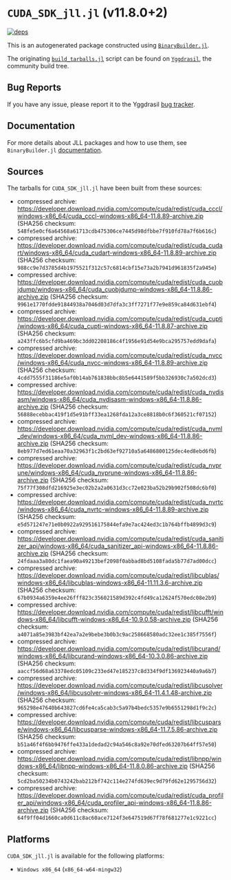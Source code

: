 # `CUDA_SDK_jll.jl` (v11.8.0+2)

[![deps](https://juliahub.com/docs/CUDA_SDK_jll/deps.svg)](https://juliahub.com/ui/Packages/CUDA_SDK_jll/2kWOi?page=2)

This is an autogenerated package constructed using [`BinaryBuilder.jl`](https://github.com/JuliaPackaging/BinaryBuilder.jl).

The originating [`build_tarballs.jl`](https://github.com/JuliaPackaging/Yggdrasil/blob/3de8a79782c70a00e35cf152bf5aa9ee7e20a6bb/C/CUDA/CUDA_SDK@11.8/build_tarballs.jl) script can be found on [`Yggdrasil`](https://github.com/JuliaPackaging/Yggdrasil/), the community build tree.

## Bug Reports

If you have any issue, please report it to the Yggdrasil [bug tracker](https://github.com/JuliaPackaging/Yggdrasil/issues).

## Documentation

For more details about JLL packages and how to use them, see `BinaryBuilder.jl` [documentation](https://docs.binarybuilder.org/stable/jll/).

## Sources

The tarballs for `CUDA_SDK_jll.jl` have been built from these sources:

* compressed archive: https://developer.download.nvidia.com/compute/cuda/redist/cuda_cccl/windows-x86_64/cuda_cccl-windows-x86_64-11.8.89-archive.zip (SHA256 checksum: `548fe5e0cf6a64568a61713cdb475306ce7445d98dfbbe7f910fd78a7f6b616c`)
* compressed archive: https://developer.download.nvidia.com/compute/cuda/redist/cuda_cudart/windows-x86_64/cuda_cudart-windows-x86_64-11.8.89-archive.zip (SHA256 checksum: `988cc9e7d3785d4b1975521f312c57c6814cbf15e73a2b7941d961835f2a945e`)
* compressed archive: https://developer.download.nvidia.com/compute/cuda/redist/cuda_cuobjdump/windows-x86_64/cuda_cuobjdump-windows-x86_64-11.8.86-archive.zip (SHA256 checksum: `9961e1770fdde91844938a7046d03d7dfa3c3ff7271f77e9e859ca84d631ebf4`)
* compressed archive: https://developer.download.nvidia.com/compute/cuda/redist/cuda_cupti/windows-x86_64/cuda_cupti-windows-x86_64-11.8.87-archive.zip (SHA256 checksum: `a243ffc6b5cfd9ba469bc3dd02208186c4f1956e91d54e9bca295757edd9dafa`)
* compressed archive: https://developer.download.nvidia.com/compute/cuda/redist/cuda_nvcc/windows-x86_64/cuda_nvcc-windows-x86_64-11.8.89-archive.zip (SHA256 checksum: `4cdd7555f31186e5af0b14ab761838bbc8b5e6441589f5bb326930c7a502dcd3`)
* compressed archive: https://developer.download.nvidia.com/compute/cuda/redist/cuda_nvdisasm/windows-x86_64/cuda_nvdisasm-windows-x86_64-11.8.86-archive.zip (SHA256 checksum: `56888ecebbac419f1d5e91bff33ea1268fda12a3ce8818b0c6f360521cf07152`)
* compressed archive: https://developer.download.nvidia.com/compute/cuda/redist/cuda_nvml_dev/windows-x86_64/cuda_nvml_dev-windows-x86_64-11.8.86-archive.zip (SHA256 checksum: `8eb977d7ed61eaa70a32963f1c2bd63ef92710a5a6486800125dec4ed8ebd6fb`)
* compressed archive: https://developer.download.nvidia.com/compute/cuda/redist/cuda_nvprune/windows-x86_64/cuda_nvprune-windows-x86_64-11.8.86-archive.zip (SHA256 checksum: `75f77f308dfd216925e3ec02b2a2a0631d3cc72e023ba52b29b902f508dc6bf0`)
* compressed archive: https://developer.download.nvidia.com/compute/cuda/redist/cuda_nvrtc/windows-x86_64/cuda_nvrtc-windows-x86_64-11.8.89-archive.zip (SHA256 checksum: `e5d571247e71e0b0922a929516175844efa9e7ac424ed3c1b764bffb4899d3c9`)
* compressed archive: https://developer.download.nvidia.com/compute/cuda/redist/cuda_sanitizer_api/windows-x86_64/cuda_sanitizer_api-windows-x86_64-11.8.86-archive.zip (SHA256 checksum: `24fdaaa3a80dc1faea90a49213bef2098f0abbad8bd5108fada5b77d7ad00dcc`)
* compressed archive: https://developer.download.nvidia.com/compute/cuda/redist/libcublas/windows-x86_64/libcublas-windows-x86_64-11.11.3.6-archive.zip (SHA256 checksum: `67b0934a6359e4ee26fff823c356021589d392c4fd49ca12624f570edc08e2b9`)
* compressed archive: https://developer.download.nvidia.com/compute/cuda/redist/libcufft/windows-x86_64/libcufft-windows-x86_64-10.9.0.58-archive.zip (SHA256 checksum: `a4071a85e3983bf42ea7a2e9bebe3b0b3c9ac258668580adc32ee1c385f7556f`)
* compressed archive: https://developer.download.nvidia.com/compute/cuda/redist/libcurand/windows-x86_64/libcurand-windows-x86_64-10.3.0.86-archive.zip (SHA256 checksum: `aaccf56d68a63378edc05109c233ed47e185237c8d334f9df136923440a9a6b7`)
* compressed archive: https://developer.download.nvidia.com/compute/cuda/redist/libcusolver/windows-x86_64/libcusolver-windows-x86_64-11.4.1.48-archive.zip (SHA256 checksum: `965298e47640b643827cd6fe4ca5cab3c5a97b4bedc5357e9b6551298d1f9c2c`)
* compressed archive: https://developer.download.nvidia.com/compute/cuda/redist/libcusparse/windows-x86_64/libcusparse-windows-x86_64-11.7.5.86-archive.zip (SHA256 checksum: `b51a46f4f6bb9476ffe433a1dedad2c94a546c8a92e70dfed63207b64ff57e50`)
* compressed archive: https://developer.download.nvidia.com/compute/cuda/redist/libnpp/windows-x86_64/libnpp-windows-x86_64-11.8.0.86-archive.zip (SHA256 checksum: `5cd2ba50234b0743242bab212bf742c114e274fd639ec9d79fd62e1295756d32`)
* compressed archive: https://developer.download.nvidia.com/compute/cuda/redist/cuda_profiler_api/windows-x86_64/cuda_profiler_api-windows-x86_64-11.8.86-archive.zip (SHA256 checksum: `64f9ff04d1660ca0d611c8ac60ace7124f3e647519d67f78f681277e1c9221cc`)

## Platforms

`CUDA_SDK_jll.jl` is available for the following platforms:

* `Windows x86_64` (`x86_64-w64-mingw32`)
